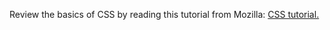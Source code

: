 Review the basics of CSS by reading this tutorial from Mozilla: [CSS tutorial.](https://developer.mozilla.org/en-US/docs/Learn/Getting_started_with_the_web/CSS_basics)